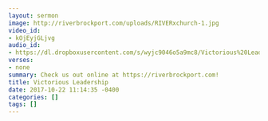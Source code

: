 ```yaml
---
layout: sermon
image: http://riverbrockport.com/uploads/RIVERxchurch-1.jpg
video_id:
- kOjEyjGLjvg
audio_id:
- https://dl.dropboxusercontent.com/s/wyjc9046o5a9mc8/Victorious%20Leadership.mp3?dl=0
verses:
- none
summary: Check us out online at https://riverbrockport.com!
title: Victorious Leadership
date: 2017-10-22 11:14:35 -0400
categories: []
tags: []
---
```

